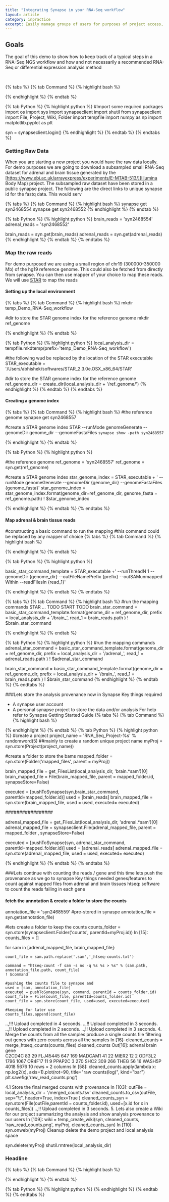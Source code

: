 ```yaml
---
title: "Integrating Synapse in your RNA-Seq workflow"
layout: article
category: inpractice
excerpt: Easily manage groups of users for purposes of project access, communication, and challenges by forming teams.  
---
```


## Goals

The goal of this demo to show how to keep track of a typical steps in a RNA-Seq NGS workflow and how and not necessarily a recommended RNA-Seq or differential expression analysis method


<br>


{% tabs %}
{% tab Command %}
{% highlight bash %}

{% endhighlight %}
{% endtab %}


{% tab Python %}
{% highlight python %}
#Import some required packages
import os
import sys
import synapseclient
import shutil
from synapseclient import File, Project, Wiki, Folder
import tempfile
import numpy as np
import matplotlib.pyplot as plt

syn = synapseclient.login()
{% endhighlight %}
{% endtab %}
{% endtabs %}

### Getting Raw Data
When you are starting a new project you would have the raw data locally. For demo purposes we are going to download a subsampled small RNA-Seq dataset for adrenal and brain tissue generated by the [https://www.ebi.ac.uk/arrayexpress/experiments/E-MTAB-513/](Illumina Body Map) project. The subsampled raw dataset have been stored in a public synapse project. The following are the direct links to unique synapse id for the fastq data. This would serv


{% tabs %}
{% tab Command %}
{% highlight bash %}
synapse get syn2468554
synapse get syn2468552
{% endhighlight %}
{% endtab %}


{% tab Python %}
{% highlight python %}
brain_reads = 'syn2468554'
adrenal_reads = 'syn2468552'

brain_reads = syn.get(brain_reads)
adrenal_reads = syn.get(adrenal_reads)
{% endhighlight %}
{% endtab %}
{% endtabs %}


### Map the raw reads
For demo purposed we are using a small region of chr19 (300000-350000 Mb) of the hg19 reference genome. This could also be fetched from directly from synapse.
You can then use mapper of your choice to map these reads. We will use [STAR](http://bioinformatics.oxfordjournals.org/content/early/2012/10/25/bioinformatics.bts635) to map the reads

#### Setting up the local environment
{% tabs %}
{% tab Command %}
{% highlight bash %}
mkdir temp_Demo_RNA-Seq_workflow

#dir to store the STAR genome index for the reference genome
mkdir ref_genome

{% endhighlight %}
{% endtab %}


{% tab Python %}
{% highlight python %}
local_analysis_dir = tempfile.mkdtemp(prefix='temp_Demo_RNA-Seq_workflow')

#the following wud be replaced by the location of the STAR executable
STAR_executable = '/Users/abhishek/softwares/STAR_2.3.0e.OSX_x86_64/STAR'

#dir to store the STAR genome index for the reference genome
ref_genome_dir = create_dir(local_analysis_dir + '/ref_genome/')
{% endhighlight %}
{% endtab %}
{% endtabs %}

#### Creating a genome index
{% tabs %}
{% tab Command %}
{% highlight bash %}
#the reference genome
synapse get syn2468557

#create a STAR genome index
STAR --runMode genomeGenerate --genomeDir genome_dir --genomeFastaFiles `synapse show -path syn2468557`

{% endhighlight %}
{% endtab %}


{% tab Python %}
{% highlight python %}

#the reference genome
ref_genome = 'syn2468557'
ref_genome = syn.get(ref_genome)

#create a STAR genome index
star_genome_index = STAR_executable + ' --runMode genomeGenerate --genomeDir {genome_dir} --genomeFastaFiles {genome_fasta}'
star_genome_index = star_genome_index.format(genome_dir=ref_genome_dir, genome_fasta = ref_genome.path)
! $star_genome_index

{% endhighlight %}
{% endtab %}
{% endtabs %}

#### Map adrenal & brain tissue reads

#constructing a basic command to run the mapping
#this command could be replaced by any mapper of choice
{% tabs %}
{% tab Command %}
{% highlight bash %}

{% endhighlight %}
{% endtab %}


{% tab Python %}
{% highlight python %}

basic_star_command_template = STAR_executable +' --runThreadN 1 --genomeDir {genome_dir} --outFileNamePrefix  {prefix} --outSAMunmapped Within --readFilesIn {read_1}'

{% endhighlight %}
{% endtab %}
{% endtabs %}

{% tabs %}
{% tab Command %}
{% highlight bash %}
#run the mapping commands
STAR ... TODO
START TODO brain_star_command = basic_star_command_template.format(genome_dir = ref_genome_dir,
                                                        prefix = local_analysis_dir + '/brain_',
                                                        read_1 = brain_reads.path
                                                        )
! $brain_star_command

{% endhighlight %}
{% endtab %}


{% tab Python %}
{% highlight python %}
#run the mapping commands
adrenal_star_command = basic_star_command_template.format(genome_dir = ref_genome_dir,
                                                          prefix = local_analysis_dir + '/adrenal_',
                                                          read_1 = adrenal_reads.path
                                                          )
! $adrenal_star_command

brain_star_command = basic_star_command_template.format(genome_dir = ref_genome_dir,
                                                        prefix = local_analysis_dir + '/brain_',
                                                        read_1 = brain_reads.path
                                                        )
! $brain_star_command
{% endhighlight %}
{% endtab %}
{% endtabs %}

###Lets store the analysis provenance now in Synapse
Key things required
* A synapse user account
* A personal synapse project to store the data and/or analysis
For help refer to Synapse Getting Started Guide
{% tabs %}
{% tab Command %}
{% highlight bash %}

{% endhighlight %}
{% endtab %}
{% tab Python %}
{% highlight python %}
#create a project
project_name = 'RNA_Seq_Project-%s'  % randomword(5) ##mainly to create a random unique project name
myProj = syn.store(Project(project_name))

#create a folder to store the bams
mapped_folder = syn.store(Folder('mapped_files', parent = myProj))

brain_mapped_file = get_FilesList(local_analysis_dir, 'brain.*sam')[0]
brain_mapped_file = File(brain_mapped_file, parent = mapped_folder.id, synapseStore=False)

executed = [pushToSynapse(syn,brain_star_command, parentId=mapped_folder.id)]
used = [brain_reads]
brain_mapped_file = syn.store(brain_mapped_file, used = used, executed= executed)


#################

adrenal_mapped_file = get_FilesList(local_analysis_dir, 'adrenal.*sam')[0]
adrenal_mapped_file = synapseclient.File(adrenal_mapped_file, parent = mapped_folder , synapseStore=False)

executed = [pushToSynapse(syn, adrenal_star_command, parentId=mapped_folder.id)]
used = [adrenal_reads]
adrenal_mapped_file = syn.store(adrenal_mapped_file, used = used, executed= executed)

{% endhighlight %}
{% endtab %}
{% endtabs %}

###Lets continue with counting the reads / gene
and this time lets push the provenance as we go to synapse
Key things needed
genes/features to count against
mapped files from adrenal and brain tissues
htseq: software to count the reads falling in each gene

#### fetch the annotation & create a folder to store the counts


annotation_file = 'syn2468559' #pre-stored in synaspe 
annotation_file = syn.get(annotation_file)

#lets create a folder to keep the counts
counts_folder = syn.store(synapseclient.Folder('counts', parentId=myProj.id))
In [15]:
counts_files = []

for sam in [adrenal_mapped_file, brain_mapped_file]:
    
    count_file = sam.path.replace('.sam','_htseq-counts.txt')
    
    command = "htseq-count -f sam -s no -q %s %s > %s" % (sam.path, annotation_file.path, count_file)
    ! $command
    
    #pushing the counts file to synapse and 
    used = [sam, annotation_file]
    executed = pushToSynapse(syn, command, parentId = counts_folder.id)
    count_file = File(count_file, parentId=counts_folder.id)
    count_file = syn.store(count_file, used=used, executed=executed)
    
    #keeping for later use
    counts_files.append(count_file)
..,!!!
Upload completed in 4 seconds.
..,!!
Upload completed in 3 seconds.
..,!!
Upload completed in 2 seconds.
..,!!
Upload completed in 3 seconds.
4. Merge the counts from all the samples
produce a single counts file filtering out genes with zero counts across all the samples
In [16]:
cleaned_counts  = merge_htseq_counts(counts_files)
cleaned_counts
Out[16]:
adrenal	brain
gene		
C2CD4C	83	29
FLJ45445	647	169
MADCAM1	41	22
MIER2	12	2
ODF3L2	1796	1067
OR4F17	11	9
PPAP2C	3	270
SHC2	309	266
THEG	56	16
WASH5P	4018	5676
10 rows × 2 columns
In [58]:
cleaned_counts.apply(lambda x: np.log2(x), axis=1).plot(rot=90, title="raw counts(log)", kind="bar")
plt.savefig('raw_read_counts.png')

4.1 Store the final merged counts with provenance
In [103]:
outFile = local_analysis_dir + '/merged_counts.tsv'
cleaned_counts.to_csv(outFile, sep="\t", header=True, index=True )
cleaned_counts_syn = syn.store(File(outFile,parentId = counts_folder.id), used=[x.id for x in counts_files])
..,!!
Upload completed in 3 seconds.
5. Lets also create a Wiki for our project
summarizing the analysis and show analysis provenance to our users
In [109]:
wiki = temp_create_wiki(syn, cleaned_counts, 'raw_read_counts.png', myProj, cleaned_counts_syn)
In [110]:
syn.onweb(myProj)
Cleanup
delete the demo project and local analysis space



syn.delete(myProj)
shutil.rmtree(local_analysis_dir)





### Headline


{% tabs %}
{% tab Command %}
{% highlight bash %}

{% endhighlight %}
{% endtab %}


{% tab Python %}
{% highlight python %}
{% endhighlight %}
{% endtab %}
{% endtabs %}

